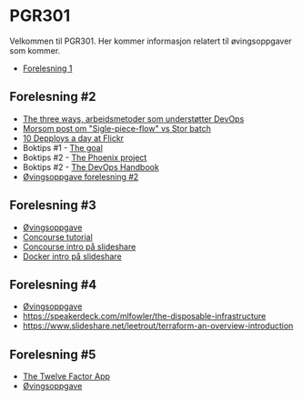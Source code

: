 # PGR301

Velkommen til PGR301. Her kommer informasjon relatert til øvingsoppgaver som kommer.

* [Forelesning 1](forelesning1.md)


## Forelesning #2

* [The three ways, arbeidsmetoder som understøtter DevOps](http://itrevolution.com/the-three-ways-principles-underpinning-devops/) 
* [Morsom post om "Sigle-piece-flow" vs Stor batch](https://medium.com/@stefanluyten/single-piece-flow-5d2c2bec845b#.9o7sn74ns)
* [10 Depploys a day at Flickr](https://www.youtube.com/watch?v=LdOe18KhtT4)
* Boktips #1 - [The goal](https://www.amazon.com/Goal-Process-Ongoing-Improvement/dp/0884271951)
* Boktips #2 - [The Phoenix project](https://www.amazon.com/Phoenix-Project-DevOps-Helping-Business-ebook/dp/B00AZRBLHO)
* Boktips #2 - [The DevOps Handbook](https://www.amazon.com/DevOps-Handbook-World-Class-Reliability-Organizations-ebook/dp/B01M9ASFQ3)
* [Øvingsoppgave forelesning #2](oving2.md)


## Forelesning #3

* [Øvingsoppgave](oving3.md)
* [Concourse tutorial](https://concoursetutorial.com/)
* [Concourse intro på slideshare](https://www.slideshare.net/gwennetourneau/concourseci-overview)
* [Docker intro på slideshare](https://www.slideshare.net/Docker/introduction-to-docker-2017)

## Forelesning #4

* [Øvingsoppgave](oving4.md)
* https://speakerdeck.com/mlfowler/the-disposable-infrastructure
* https://www.slideshare.net/leetrout/terraform-an-overview-introduction

## Forelesning #5

* [The Twelve Factor App](https://12factor.net/)
* [Øvingsoppgave](oving5.md)

